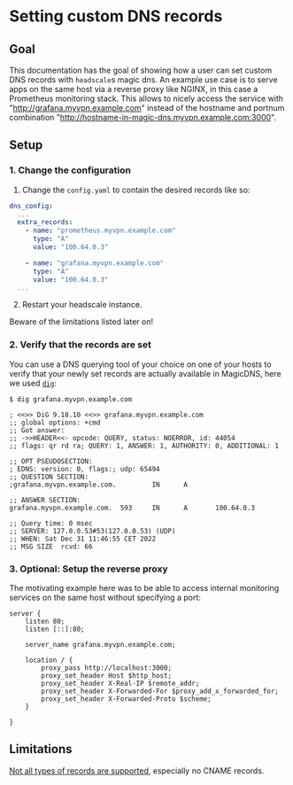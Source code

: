 # Setting custom DNS records

## Goal

This documentation has the goal of showing how a user can set custom DNS records with `headscale`s magic dns.
An example use case is to serve apps on the same host via a reverse proxy like NGINX, in this case a Prometheus monitoring stack. This allows to nicely access the service with "http://grafana.myvpn.example.com" instead of the hostname and portnum combination "http://hostname-in-magic-dns.myvpn.example.com:3000".

## Setup

### 1. Change the configuration

1. Change the `config.yaml` to contain the desired records like so:

```yaml
dns_config:
  ...
  extra_records:
    - name: "prometheus.myvpn.example.com"
      type: "A"
      value: "100.64.0.3"

    - name: "grafana.myvpn.example.com"
      type: "A"
      value: "100.64.0.3"
  ...
```

2. Restart your headscale instance.

Beware of the limitations listed later on!

### 2. Verify that the records are set

You can use a DNS querying tool of your choice on one of your hosts to verify that your newly set records are actually available in MagicDNS, here we used [`dig`](https://man.archlinux.org/man/dig.1.en):

```
$ dig grafana.myvpn.example.com

; <<>> DiG 9.18.10 <<>> grafana.myvpn.example.com
;; global options: +cmd
;; Got answer:
;; ->>HEADER<<- opcode: QUERY, status: NOERROR, id: 44054
;; flags: qr rd ra; QUERY: 1, ANSWER: 1, AUTHORITY: 0, ADDITIONAL: 1

;; OPT PSEUDOSECTION:
; EDNS: version: 0, flags:; udp: 65494
;; QUESTION SECTION:
;grafana.myvpn.example.com.         IN      A

;; ANSWER SECTION:
grafana.myvpn.example.com.  593     IN      A       100.64.0.3

;; Query time: 0 msec
;; SERVER: 127.0.0.53#53(127.0.0.53) (UDP)
;; WHEN: Sat Dec 31 11:46:55 CET 2022
;; MSG SIZE  rcvd: 66
```

### 3. Optional: Setup the reverse proxy

The motivating example here was to be able to access internal monitoring services on the same host without specifying a port:

```
server {
    listen 80;
    listen [::]:80;

    server_name grafana.myvpn.example.com;

    location / {
        proxy_pass http://localhost:3000;
        proxy_set_header Host $http_host;
        proxy_set_header X-Real-IP $remote_addr;
        proxy_set_header X-Forwarded-For $proxy_add_x_forwarded_for;
        proxy_set_header X-Forwarded-Proto $scheme;
    }

}
```

## Limitations

[Not all types of records are supported](https://github.com/tailscale/tailscale/blob/main/ipn/ipnlocal/local.go#L2891-L2909), especially no CNAME records.

